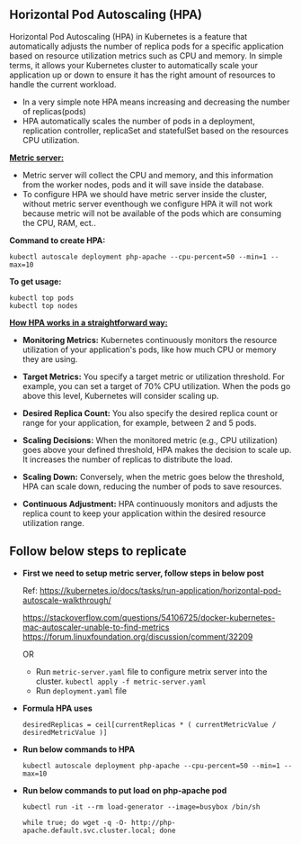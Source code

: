 ## Horizontal Pod Autoscaling (HPA)
Horizontal Pod Autoscaling (HPA) in Kubernetes is a feature that automatically adjusts the number of replica pods for a specific application based on resource utilization metrics such as CPU and memory. In simple terms, it allows your Kubernetes cluster to automatically scale your application up or down to ensure it has the right amount of resources to handle the current workload.

* In a very simple note HPA means increasing and decreasing the number of replicas(pods)
* HPA automatically scales the number of pods in a deployment, replication controller, replicaSet and statefulSet based on the resources CPU utilization.

<ins>**Metric server:**<ins>

* Metric server will collect the CPU and memory, and this information from the worker nodes, pods and it will save inside the database.
* To configure HPA we should have metric server inside the cluster, without metric server eventhough we configure HPA it will not work because metric will not be available of the pods which are consuming the CPU, RAM, ect..

**Command to create HPA:**

`kubectl autoscale deployment php-apache --cpu-percent=50 --min=1 --max=10`

**To get usage:**
```
kubectl top pods
kubectl top nodes
```

<ins>**How HPA works in a straightforward way:**<ins>

* **Monitoring Metrics:** Kubernetes continuously monitors the resource utilization of your application's pods, like how much CPU or memory they are using.

* **Target Metrics:** You specify a target metric or utilization threshold. For example, you can set a target of 70% CPU utilization. When the pods go above this level, Kubernetes will consider scaling up.

* **Desired Replica Count:** You also specify the desired replica count or range for your application, for example, between 2 and 5 pods.

* **Scaling Decisions:** When the monitored metric (e.g., CPU utilization) goes above your defined threshold, HPA makes the decision to scale up. It increases the number of replicas to distribute the load.

* **Scaling Down:** Conversely, when the metric goes below the threshold, HPA can scale down, reducing the number of pods to save resources.

* **Continuous Adjustment:** HPA continuously monitors and adjusts the replica count to keep your application within the desired resource utilization range.


## Follow below steps to replicate
* **First we need to setup metric server, follow steps in below post**

    Ref: https://kubernetes.io/docs/tasks/run-application/horizontal-pod-autoscale-walkthrough/

    https://stackoverflow.com/questions/54106725/docker-kubernetes-mac-autoscaler-unable-to-find-metrics
    https://forum.linuxfoundation.org/discussion/comment/32209

  OR

  * Run `metric-server.yaml` file to configure metrix server into the cluster. `kubectl apply -f metric-server.yaml`
  * Run `deployment.yaml` file 
    
* **Formula HPA uses**

   `desiredReplicas = ceil[currentReplicas * ( currentMetricValue / desiredMetricValue )]`

    
* **Run below commands to HPA**
    
    `kubectl autoscale deployment php-apache --cpu-percent=50 --min=1 --max=10`
    
* **Run below commands to put load on php-apache pod**

    ```
    kubectl run -it --rm load-generator --image=busybox /bin/sh

    while true; do wget -q -O- http://php-apache.default.svc.cluster.local; done
    ```


